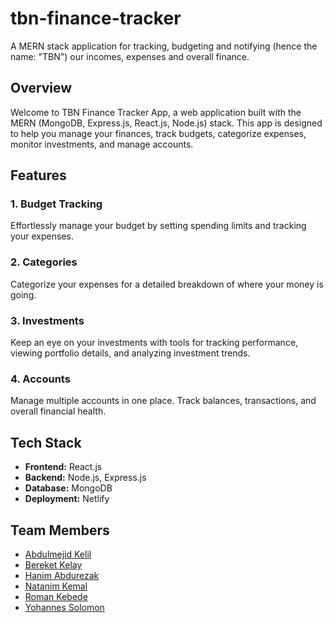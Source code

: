 # tbn-finance-tracker
A MERN stack application for tracking, budgeting and notifying (hence the name: "TBN") our incomes, expenses and overall finance.

## Overview

Welcome to TBN Finance Tracker App, a web application built with the MERN (MongoDB, Express.js, React.js, Node.js) stack. This app is designed to help you manage your finances, track budgets, categorize expenses, monitor investments, and manage accounts.

## Features

### 1. Budget Tracking

Effortlessly manage your budget by setting spending limits and tracking your expenses.

### 2. Categories

Categorize your expenses for a detailed breakdown of where your money is going.

### 3. Investments

Keep an eye on your investments with tools for tracking performance, viewing portfolio details, and analyzing investment trends.

### 4. Accounts

Manage multiple accounts in one place. Track balances, transactions, and overall financial health.

## Tech Stack

- **Frontend:** React.js
- **Backend:** Node.js, Express.js
- **Database:** MongoDB
- **Deployment:** Netlify





## Team Members

- [Abdulmejid Kelil](https://github.com/techkelster)
- [Bereket Kelay](https://github.com/beki-kel)
- [Hanim Abdurezak](https://github.com/Hanim07)
- [Natanim Kemal](https://github.com/Natanim-Kemal)
- [Roman Kebede](https://github.com/Roman0290)
- [Yohannes Solomon](https://github.com/Johna210) 
